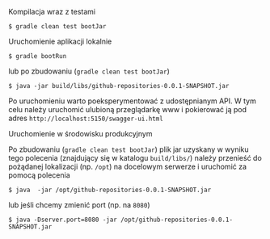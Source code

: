 Kompilacja wraz z testami

    $ gradle clean test bootJar

Uruchomienie aplikacji lokalnie

    $ gradle bootRun

lub po zbudowaniu (`gradle clean test bootJar`)

    $ java -jar build/libs/github-repositories-0.0.1-SNAPSHOT.jar
    
Po uruchomieniu warto poeksperymentować z udostępnianym API. W tym celu należy uruchomić ulubioną 
przeglądarkę www i pokierować ją pod adres `http://localhost:5150/swagger-ui.html`


Uruchomienie w środowisku produkcyjnym

Po zbudowaniu (`gradle clean test bootJar`) plik jar uzyskany w wyniku tego polecenia (znajdujący się w katalogu 
`build/libs/`) należy przenieść do pożądanej lokalizacji (np. `/opt`) na docelowym serwerze i uruchomić za pomocą polecenia

    $ java  -jar /opt/github-repositories-0.0.1-SNAPSHOT.jar

lub jeśli chcemy zmienić port (np. na `8080`)

    $ java -Dserver.port=8080 -jar /opt/github-repositories-0.0.1-SNAPSHOT.jar 

